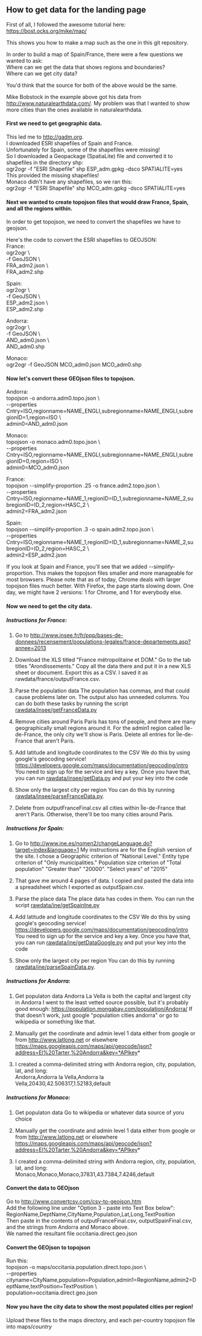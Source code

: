 How to get data for the landing page
------

First of all, I followed the awesome tutorial here:  
https://bost.ocks.org/mike/map/

This shows you how to make a map such as the one in this git repository.

In order to build a map of Spain/France, there were a few questions we wanted to ask:  
Where can we get the data that shows regions and boundaries?  
Where can we get city data?

You'd think that the source for both of the above would be the same.

Mike Bobstock in the example above got his data from http://www.naturalearthdata.com/.
My problem was that I wanted to show more cities than the ones available in naturalearthdata.

#### First we need to get geographic data.
This led me to http://gadm.org.  
I downloaded ESRI shapefiles of Spain and France.  
Unfortunately for Spain, some of the shapefiles were missing!  
So I downloaded a Geopackage (SpatiaLite) file and converted it to shapefiles in the directory shp:  
ogr2ogr -f "ESRI Shapefile" shp ESP_adm.gpkg -dsco SPATIALITE=yes  
This provided the missing shapefiles!  
Monaco didn't have any shapefiles, so we ran this:  
ogr2ogr -f "ESRI Shapefile" shp MCO_adm.gpkg -dsco SPATIALITE=yes

#### Next we wanted to create topojson files that would draw France, Spain, and all the regions within.
In order to get topojson, we need to convert the shapefiles we have to geojson.

Here's the code to convert the ESRI shapefiles to GEOJSON:  
France:  
ogr2ogr  \  
 -f GeoJSON  \  
 FRA_adm2.json \  
 FRA_adm2.shp

Spain:  
ogr2ogr  \  
 -f GeoJSON  \  
 ESP_adm2.json \  
 ESP_adm2.shp

Andorra:  
ogr2ogr  \  
 -f GeoJSON  \  
 AND_adm0.json \  
 AND_adm0.shp
 
Monaco:  
ogr2ogr -f GeoJSON  MCO_adm0.json MCO_adm0.shp

#### Now let's convert these GEOjson files to topojson.

Andorra:  
topojson -o andorra.adm0.topo.json  \  
  --properties Cntry=ISO,regionname=NAME_ENGLI,subregionname=NAME_ENGLI,subregionID=1,region=ISO \  
  admin0=AND_adm0.json

Monaco:  
topojson -o monaco.adm0.topo.json  \  
  --properties Cntry=ISO,regionname=NAME_ENGLI,subregionname=NAME_ENGLI,subregionID=0,region=ISO \  
  admin0=MCO_adm0.json

France:  
topojson --simplify-proportion .25 -o france.adm2.topo.json  \  
  --properties Cntry=ISO,regionname=NAME_1,regionID=ID_1,subregionname=NAME_2,subregionID=ID_2,region=HASC_2 \  
  admin2=FRA_adm2.json

Spain:  
topojson --simplify-proportion .3 -o spain.adm2.topo.json  \  
  --properties Cntry=ISO,regionname=NAME_1,regionID=ID_1,subregionname=NAME_2,subregionID=ID_2,region=HASC_2 \  
  admin2=ESP_adm2.json

If you look at Spain and France, you'll see that we added --simplify-proportion.
This makes the topojson files smaller and more manageable for most browsers.
Please note that as of today, Chrome deals with larger topojson files much better.
With Firefox, the page starts slowing down.
One day, we might have 2 versions: 1 for Chrome, and 1 for everybody else.


#### Now we need to get the city data.

##### Instructions for France:
1. Go to http://www.insee.fr/fr/ppp/bases-de-donnees/recensement/populations-legales/france-departements.asp?annee=2013

2. Download the XLS titled "France métropolitaine et DOM."
Go to the tab titles "Arondissements."
Copy all the data there and put it in a new XLS sheet or document.
Export this as a CSV.
I saved it as rawdata/france/outputFrance.csv.

3. Parse the population data
The population has commas, and that could cause problems later on.
The output also has unneeded columns.
You can do both these tasks by running the script [rawdata/insee/getFranceData.py](rawdata/insee/getFranceData.py)

4. Remove cities around Paris
Paris has tons of people, and there are many geographically small regions around it.
For the admin1 region called Île-de-France, the only city we'll show is Paris.
Delete all entries for Île-de-France that aren't Paris.

5. Add latitude and longitude coordinates to the CSV
We do this by using google's geocoding service!
https://developers.google.com/maps/documentation/geocoding/intro
You need to sign up for the service and key a key.
Once you have that, you can run [rawdata/insee/getData.py](rawdata/insee/getData.py)
and put your key into the code

6. Show only the largest city per region
You can do this by running [rawdata/insee/parseFranceData.py](rawdata/insee/parseFranceData.py).

7. Delete from outputFranceFinal.csv all cities within Île-de-France that aren't Paris. Otherwise, there'll be too many cities around Paris.


##### Instructions for Spain:
1. Go to http://www.ine.es/nomen2/changeLanguage.do?target=index&language=1
My instructions are for the English version of the site.
I chose a Geographic criterion of "National Level."
Entity type criterion of "Only municipalities."
Population size criterion of "Total population" "Greater than" "20000".
"Select years" of "2015"

2. That gave me around 4 pages of data.
I copied and pasted the data into a spreadsheet which I exported as outputSpain.csv.

3. Parse the place data
The place data has codes in them.
You can run the script [rawdata/ine/getSpainIne.py](rawdata/ine/getSpainIne.py)

4. Add latitude and longitude coordinates to the CSV
We do this by using google's geocoding service!
https://developers.google.com/maps/documentation/geocoding/intro
You need to sign up for the service and key a key.
Once you have that, you can run [rawdata/ine/getDataGoogle.py](rawdata/ine/getDataGoogle.py)
and put your key into the code

5. Show only the largest city per region
You can do this by running [rawdata/ine/parseSpainData.py](rawdata/ine/parseSpainData.py).


##### Instructions for Andorra:
1. Get populaton data
Andorra La Vella is both the capital and largest city in Andorra
I went to the least vetted source possible, but it's probably good enough:
https://population.mongabay.com/population/Andorra/
If that doesn't work, just google "population cities andorra" or go to wikipedia or something like that.

2. Manually get the coordinate and admin level 1 data either from google or from http://www.latlong.net or elsewhere
https://maps.googleapis.com/maps/api/geocode/json?address=El%20Tarter,%20Andorra&key=*APIkey*

3. I created a comma-delimited string with Andorra region, city, population, lat, and long:  
Andorra,Andorra la Vella,Andorra la Vella,20430,42.506317,1.52183,default


##### Instructions for Monaco:
1. Get populaton data
Go to wikipedia or whatever data source of yoru choice

2. Manually get the coordinate and admin level 1 data either from google or from http://www.latlong.net or elsewhere
https://maps.googleapis.com/maps/api/geocode/json?address=El%20Tarter,%20Andorra&key=*APIkey*

3. I created a comma-delimited string with Andorra region, city, population, lat, and long:  
Monaco,Monaco,Monaco,37831,43.7384,7.4246,default



#### Convert the data to GEOjson
Go to http://www.convertcsv.com/csv-to-geojson.htm  
Add the following line under "Option 3 - paste into Text Box below":  
RegionName,DeptName,CityName,Population,Lat,Long,TextPosition  
Then paste in the contents of outputFranceFinal.csv, outputSpainFinal.csv, and the strings from Andorra and Monaco above.  
We named the resultant file occitania.direct.geo.json


#### Convert the GEOjson to topojson
Run this:  
topojson -o maps/occitania.population.direct.topo.json \  
  --properties cityname=CityName,population=Population,admin1=RegionName,admin2=DeptName,textPosition=TextPosition \  
  population=occitania.direct.geo.json


#### Now you have the city data to show the most populated cities per region!
Upload these files to the maps directory, and each per-country topojson file into maps/*country*
